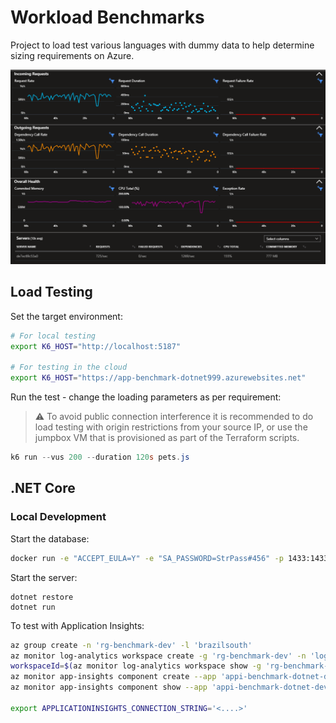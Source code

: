 # Workload Benchmarks

Project to load test various languages with dummy data to help determine sizing requirements on Azure.

<img src=".docs/metrics.png" width=600 />

## Load Testing

Set the target environment:

```sh
# For local testing
export K6_HOST="http://localhost:5187"

# For testing in the cloud
export K6_HOST="https://app-benchmark-dotnet999.azurewebsites.net"
```

Run the test - change the loading parameters as per requirement:

> ⚠️ To avoid public connection interference it is recommended to do load testing with origin restrictions from your source IP, or use the jumpbox VM that is provisioned as part of the Terraform scripts.

```ps1
k6 run --vus 200 --duration 120s pets.js
```

## .NET Core

### Local Development

Start the database:

```sh
docker run -e "ACCEPT_EULA=Y" -e "SA_PASSWORD=StrPass#456" -p 1433:1433 -d mcr.microsoft.com/mssql/server:2019-latest
```

Start the server:

```
dotnet restore
dotnet run
```

To test with Application Insights:

```sh
az group create -n 'rg-benchmark-dev' -l 'brazilsouth'
az monitor log-analytics workspace create -g 'rg-benchmark-dev' -n 'log-benchmark-dev'
workspaceId=$(az monitor log-analytics workspace show -g 'rg-benchmark-dev' -n 'log-benchmark-dev' --query id -o tsv)
az monitor app-insights component create --app 'appi-benchmark-dotnet-dev' -l 'brazilsouth' -g 'rg-benchmark-dev' --workspace $workspaceId
az monitor app-insights component show --app 'appi-benchmark-dotnet-dev' -g 'rg-benchmark-dev' --query connectionString -o tsv

export APPLICATIONINSIGHTS_CONNECTION_STRING='<....>'
```
